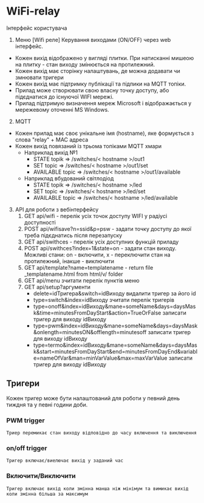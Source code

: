 # WiFi-relay
Інтерфейс користувача
1. Меню [Wifi реле] Керування виходами (ON/OFF) через web інтерфейс.
* Кожен вихід відображено у вигляді плитки. При натисканні мишеою на плитку - стан виходу змінюється на протилежний.
* Кожен вихід має сторінку налаштувань, де можна додавати чи змнювати тригери
* Кожен вихід має підтримку публікації та підпики на MQTT топіки.
* Прилад може створювати свою власну точку доступу, або підєднатися до існуючої WIFI мережі.
* Прилад підтримую визначення мереж Microsoft і відображається у мережевому оточенні MS Windows.
2. MQTT
* Кожен прилад має своє унікальне імя (hostname), яке формується з слова "relay" + MAC адреса
* Кожен вихід повязаний із трьома топіками MQTT хмари
	* Наприклад вихід №1
		* STATE topik => /switches/< hostname >/out1
		* SET topic => /switches/< hostname >/out1/set	
		* AVAILABLE topic => /switches/< hostname >/out1/available
	* Наприклад вбудований світлодіод
		* STATE topik => /switches/< hostname >/led
		* SET topic => /switches/< hostname >/led/set	
		* AVAILABLE topic => /switches/< hostname >/led/available
3. API для роботи з вебінтерфейсу
	1. GET api/wifi - перелік усіх точок доступу WIFI у радіусі доступності
	2. POST api/wifisave?n=ssid&p=psw - задати точку доступу до якої треба підєднатись після перезапуску
	3. GET api/swithces - перелік усіх доступних функцій приладу
	4. POST api/swithces?index=1&state=on   - задати стан виходу. Можливі стани: on - включити, x - переключити стан на протилежний, інакше - виключити
	5. GET api/template?name=templatename    - return file _templatename.html from html/v/ folder
	6. GET api/menu зчитати перелік пунктів меню
	7. GET api/setup?аргументи
		* delete=idТригера&switch=idВиходу видалити тригер за його id
		* type=switch&index=idВиходу зчитати перелік тригерів
		* type=onoff&index=idВиходу&mane=someName&days=daysMask&time=minutesFromDayStart&action=TrueOrFalse записати тригер для виходу idВиходу
		* type=pwm&index=idВиходу&mane=someName&days=daysMask&onlength=minutesON&offlength=minutesoff записати тригер для виходу idВиходу
		* type=termo&index=idВиходу&mane=someName&days=daysMask&start=minutesFromDayStart&end=minutesFromDayEnd&variable=nameOfVar&man=minVarValue&max=maxVarValue записати тригер для виходу idВиходу



## Тригери		
Кожен тригер може бути налаштований для роботи у певний день тиждня та у певні години доби.
### PWM trigger		
	Триер перемикає стан виходу відповідно до часу включення та виключення

### on/off trigger	
	Тригер включає/виелючає вихід у заданий час

### Включити/Виключити 
	Тригер включає вихід коли змінна манша ніж мінімум та вимикає вихід коли змінна більша за максимум
